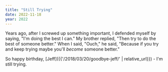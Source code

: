 ```yaml
---
title: "Still Trying"
date: 2022-11-18
year: 2022
---
```


Years ago,
after I screwed up something important,
I defended myself by saying,
"I'm doing the best I can."
My brother replied,
"Then try to do the best of someone better."
When I said,
"Ouch," he said,
"Because if you try and keep trying maybe you'll _become_ someone better."

So happy birthday, [Jeff]({{'/2018/03/20/goodbye-jeff/' | relative_url}}) - I'm still trying.
